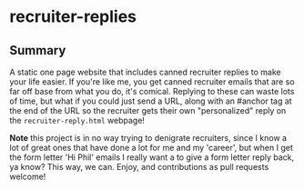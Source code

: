 # recruiter-replies

## Summary

A static one page website that includes canned recruiter replies to make your life easier. If you're like me, you get canned recruiter emails that are so far off base from what you do, it's comical. Replying to these can waste lots of time, but what if you could just send a URL, along with an #anchor tag at the end of the URL so the recruiter gets their own "personalized" reply on the `recruiter-reply.html` webpage! 

**Note** this project is in no way trying to denigrate recruiters, since I know a lot of great ones that have done a lot for me and my 'career', but when I get the form letter 'Hi Phil' emails I really want a to give a form letter reply back, ya know? This way, we can. Enjoy, and contributions as pull requests welcome!
